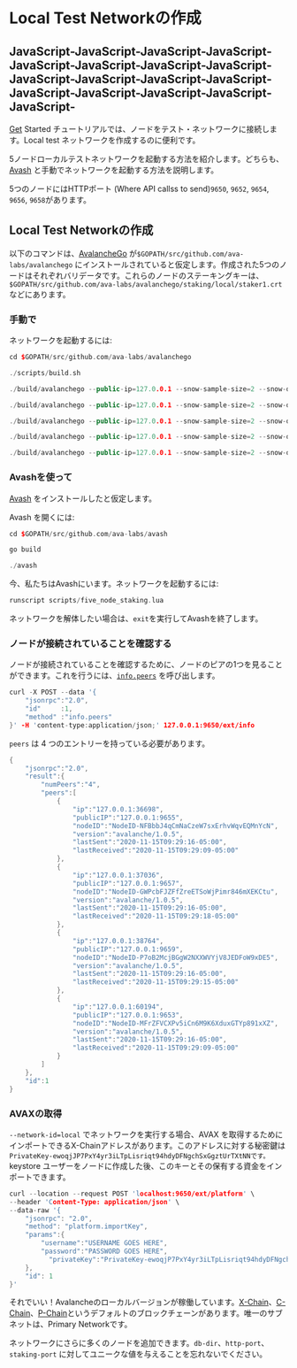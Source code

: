 # Local Test Networkの作成

## JavaScript-JavaScript-JavaScript-JavaScript-JavaScript-JavaScript-JavaScript-JavaScript-JavaScript-JavaScript-JavaScript-JavaScript-JavaScript-JavaScript-JavaScript-JavaScript-JavaScript-

[Get](https://avalanche.gitbook.io/avalanche/build/getting-started) Started チュートリアルでは、ノードをテスト・ネットワークに接続します。Local test ネットワークを作成するのに便利です。

5ノードローカルテストネットワークを起動する方法を紹介します。どちらも、[Avash](https://avalanche.gitbook.io/avalanche/build/tools/avash) と手動でネットワークを起動する方法を説明します。

5つのノードにはHTTPポート \(Where API callss to send\)`9650`, `9652`, `9654`, `9656`, `9658`があります。

## Local Test Networkの作成

以下のコマンドは、[AvalancheGo](https://avalanche.gitbook.io/avalanche/build/getting-started#download-avalanchego) が`$GOPATH/src/github.com/ava-labs/avalanchego` にインストールされていると仮定します。作成された5つのノードはそれぞれバリデータです。これらのノードのステーキングキーは、`$GOPATH/src/github.com/ava-labs/avalanchego/staking/local/staker1.crt` などにあります。

### 手動で

ネットワークを起動するには:

```cpp
cd $GOPATH/src/github.com/ava-labs/avalanchego
```

```cpp
./scripts/build.sh
```

```cpp
./build/avalanchego --public-ip=127.0.0.1 --snow-sample-size=2 --snow-quorum-size=2 --http-port=9650 --staking-port=9651 --db-dir=db/node1 --staking-enabled=true --network-id=local --bootstrap-ips= --staking-tls-cert-file=$(pwd)/staking/local/staker1.crt --staking-tls-key-file=$(pwd)/staking/local/staker1.key
```

```cpp
./build/avalanchego --public-ip=127.0.0.1 --snow-sample-size=2 --snow-quorum-size=2 --http-port=9652 --staking-port=9653 --db-dir=db/node2 --staking-enabled=true --network-id=local --bootstrap-ips=127.0.0.1:9651 --bootstrap-ids=NodeID-7Xhw2mDxuDS44j42TCB6U5579esbSt3Lg --staking-tls-cert-file=$(pwd)/staking/local/staker2.crt --staking-tls-key-file=$(pwd)/staking/local/staker2.key
```

```cpp
./build/avalanchego --public-ip=127.0.0.1 --snow-sample-size=2 --snow-quorum-size=2 --http-port=9654 --staking-port=9655 --db-dir=db/node3 --staking-enabled=true --network-id=local --bootstrap-ips=127.0.0.1:9651 --bootstrap-ids=NodeID-7Xhw2mDxuDS44j42TCB6U5579esbSt3Lg --staking-tls-cert-file=$(pwd)/staking/local/staker3.crt --staking-tls-key-file=$(pwd)/staking/local/staker3.key
```

```cpp
./build/avalanchego --public-ip=127.0.0.1 --snow-sample-size=2 --snow-quorum-size=2 --http-port=9656 --staking-port=9657 --db-dir=db/node4 --staking-enabled=true --network-id=local --bootstrap-ips=127.0.0.1:9651 --bootstrap-ids=NodeID-7Xhw2mDxuDS44j42TCB6U5579esbSt3Lg --staking-tls-cert-file=$(pwd)/staking/local/staker4.crt --staking-tls-key-file=$(pwd)/staking/local/staker4.key
```

```cpp
./build/avalanchego --public-ip=127.0.0.1 --snow-sample-size=2 --snow-quorum-size=2 --http-port=9658 --staking-port=9659 --db-dir=db/node5 --staking-enabled=true --network-id=local --bootstrap-ips=127.0.0.1:9651 --bootstrap-ids=NodeID-7Xhw2mDxuDS44j42TCB6U5579esbSt3Lg --staking-tls-cert-file=$(pwd)/staking/local/staker5.crt --staking-tls-key-file=$(pwd)/staking/local/staker5.key
```

### Avashを使って

[Avash](https://avalanche.gitbook.io/avalanche/build/tools/avash) をインストールしたと仮定します。

Avash を開くには:

```cpp
cd $GOPATH/src/github.com/ava-labs/avash
```

```cpp
go build
```

```cpp
./avash
```

今、私たちはAvashにいます。ネットワークを起動するには:

```cpp
runscript scripts/five_node_staking.lua
```

ネットワークを解体したい場合は、`exit`を実行してAvashを終了します。

### ノードが接続されていることを確認する<a id="verifying-nodes-are-connected"></a>

ノードが接続されていることを確認するために、ノードのピアの1つを見ることができます。これを行うには、[`info.peers`](https://avalanche.gitbook.io/avalanche/build/apis/info-api#info-peers) を呼び出します。

```cpp
curl -X POST --data '{
    "jsonrpc":"2.0",
    "id"     :1,
    "method" :"info.peers"
}' -H 'content-type:application/json;' 127.0.0.1:9650/ext/info
```

`peers` は 4 つのエントリーを持っている必要があります。

```cpp
{
    "jsonrpc":"2.0",
    "result":{
        "numPeers":"4",
        "peers":[
            {
                "ip":"127.0.0.1:36698",
                "publicIP":"127.0.0.1:9655",
                "nodeID":"NodeID-NFBbbJ4qCmNaCzeW7sxErhvWqvEQMnYcN",
                "version":"avalanche/1.0.5",
                "lastSent":"2020-11-15T09:29:16-05:00",
                "lastReceived":"2020-11-15T09:29:09-05:00"
            },
            {
                "ip":"127.0.0.1:37036",
                "publicIP":"127.0.0.1:9657",
                "nodeID":"NodeID-GWPcbFJZFfZreETSoWjPimr846mXEKCtu",
                "version":"avalanche/1.0.5",
                "lastSent":"2020-11-15T09:29:16-05:00",
                "lastReceived":"2020-11-15T09:29:18-05:00"
            },
            {
                "ip":"127.0.0.1:38764",
                "publicIP":"127.0.0.1:9659",
                "nodeID":"NodeID-P7oB2McjBGgW2NXXWVYjV8JEDFoW9xDE5",
                "version":"avalanche/1.0.5",
                "lastSent":"2020-11-15T09:29:16-05:00",
                "lastReceived":"2020-11-15T09:29:15-05:00"
            },
            {
                "ip":"127.0.0.1:60194",
                "publicIP":"127.0.0.1:9653",
                "nodeID":"NodeID-MFrZFVCXPv5iCn6M9K6XduxGTYp891xXZ",
                "version":"avalanche/1.0.5",
                "lastSent":"2020-11-15T09:29:16-05:00",
                "lastReceived":"2020-11-15T09:29:09-05:00"
            }
        ]
    },
    "id":1
}
```

### AVAXの取得<a id="getting-avax"></a>

`--network-id=local` でネットワークを実行する場合、AVAX を取得するためにインポートできるX-Chainアドレスがあります。このアドレスに対する秘密鍵は`PrivateKey-ewoqjJP7PxY4yr3iLTpLisriqt94hdyDFNgchSxGgztUrTXtNNです。`keystore ユーザーをノードに作成した後、このキーとその保有する資金をインポートできます。

```cpp
curl --location --request POST 'localhost:9650/ext/platform' \
--header 'Content-Type: application/json' \
--data-raw '{
    "jsonrpc": "2.0",
    "method": "platform.importKey",
    "params":{
        "username":"USERNAME GOES HERE",
        "password":"PASSWORD GOES HERE",
          "privateKey":"PrivateKey-ewoqjP7PxY4yr3iLTpLisriqt94hdyDFNgchSxGGztUrTXtNN"
    },
    "id": 1
}'
```

それでいい！Avalancheのローカルバージョンが稼働しています。[X-Chain](https://avalanche.gitbook.io/avalanche/learn/platform-overview#exchange-chain-x-chain)、[C-Chain](https://avalanche.gitbook.io/avalanche/learn/platform-overview#contract-chain-c-chain)、[P-Chain](https://avalanche.gitbook.io/avalanche/learn/platform-overview#platform-chain-p-chain)というデフォルトのブロックチェーンがあります。唯一のサブネットは、Primary Networkです。

ネットワークにさらに多くのノードを追加できます。`db-dir`、`http-port`、`staking-port` に対してユニークな値を与えることを忘れないでください。

